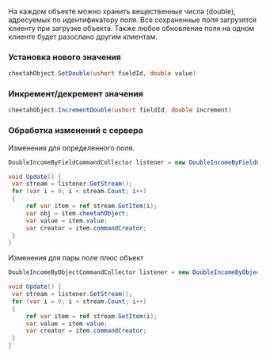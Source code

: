 На каждом объекте можно хранить вещественные числа (double), адресуемых по идентификатору поля. Все сохраненные поля
загрузятся клиенту при загрузке объекта. Также любое обновление поля на одном клиенте будет разослано другим клиентам.

### Установка нового значения

```csharp
cheetahObject.SetDouble(ushort fieldId, double value)
```

### Инкремент/декремент значения

```csharp
cheetahObject.IncrementDouble(ushort fieldId, double increment)
```

### Обработка изменений с сервера

Изменения для определенного поля.

```csharp
DoubleIncomeByFieldCommandCollector listener = new DoubleIncomeByFieldCommandCollector(client, field);

void Update() {
 var stream = listener.GetStream();
 for (var i = 0; i < stream.Count; i++)
 {
     ref var item = ref stream.GetItem(i);
     var obj = item.cheetahObject;
     var value = item.value;
     var creator = item.commandCreator;
 }
}
```

Изменения для пары поле плюс объект

```csharp
DoubleIncomeByObjectCommandCollector listener = new DoubleIncomeByObjectCommandCollector(client, objectId, field);

void Update() {
 var stream = listener.GetStream();
 for (var i = 0; i < stream.Count; i++)
 {
     ref var item = ref stream.GetItem(i);        
     var value = item.value;
     var creator = item.commandCreator;
 }
}
```


